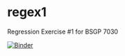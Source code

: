 # regex1
Regression Exercise #1 for BSGP 7030

[![Binder](https://mybinder.org/badge_logo.svg)](https://mybinder.org/v2/gh/IlvaIlska/regex1/tree/main//R_version)

